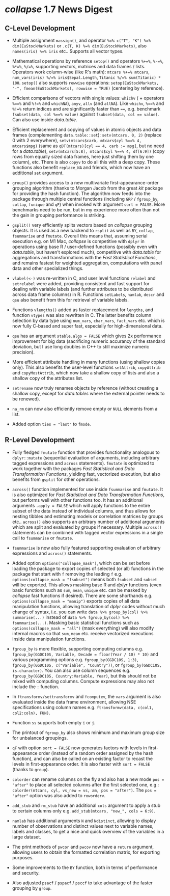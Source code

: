 # *collapse* 1.7 News Digest

## C-Level Development

* Multiple assignment `massign()`, and operator `%=%`: `c("T", "K") %=% dim(EuStockMarkets)` or `.c(T, K) %=% dim(EuStockMarkets)`, also `names(iris) %=% iris` etc.. Supports all vector types. 

* Mathematical operations by reference `setop()` and operators `%+=%`, `%-=%`, `%*=%`, `%/=%`, supporting vectors, matrices and data frames / lists. Operators work column-wise (like R's math): `mtcars %+=% mtcars`, `num_vars(iris) %/=% iris$Sepal.Length`, `Titanic %/=% sum(Titanic) * 100`. `setop()` also supports `rowwise` operations: `setop(EuStockMarkets, "-", fmean(EuStockMarkets), rowwise = TRUE)` (centering by reference). 

* Efficient comparisons of vectors with single values: `whichv` ( + operators `%==%` and `%!=%` and `whichNA`), `anyv`, `allv` (and `allNA`). Like `whichv`, `%==%` and `%!=%` return indices and are significantly faster than `==`, e.g. benchmark `fsubset(data, col %==% value)` against `fsubset(data, col == value)`. Can also use inside *data.table*. 

* Efficient replacement and copying of values in atomic objects and data frames (complementing `data.table::set`): `setv(mtcars, 0, 2)` (replace 0 with 2 everywhere), `setv(mtcars$carb, mtcars$cyl %==% 4, mtcars$mpg)` (same as `qDT(mtcars)[cyl == 4, carb := mpg]`, but no need for a *data.table*), `setv(mtcars[5:8], mtcars$cyl %==% 4, df[6:9])` (copy rows from equally sized data frames, here just shifting them by one column), etc. There is also `copyv` to do all this with a deep copy. These functions also benefit `replace_NA` and friends, which now have an additional `set` argument. 

* `group()` provides access to a new multivariate first-appearance-order grouping algorithm (thanks to Morgan Jacob from the great *kit* package for providing the hash function). The algorithm now feeds into the package through multiple central functions (including `GRP` / `fgroup_by`, `collap`, `funique` and `qF`) when invoked with argument `sort = FALSE`. More benchmarks need to be run, but in my experience more often than not the gain in grouping performance is striking. 

* `gsplit()` very efficiently splits vectors based on *collapse* grouping objects. It is used as a new backend to `rsplit` as well as `BY`, `collap`, `fsummarise` and `fmutate`. Overall this means that, assuming serial execution e.g. on M1 Mac, *collapse* is competitive with `dplyr` in operations using base R / user-defined functions (possibly even with *data.table*, but haven't explored much), competitive with *data.table* for aggregations and transformations with the *Fast Statistical Functions*, and remains fastest for weighted aggregation, computations with panel data and other specialized things. 

* `vlabel(<-)` was re-written in C, and user level functions `relabel` and `setrelabel` were added, providing consistent and fast support for dealing with variable labels (and further attributes to be distributed across data frame columns) in R. Functions `setLabels`, `namlab`, `descr` and `qsu` also benefit from this for retrieval of variable labels. 

* Functions `vlengths()` added as faster replacement for `lengths`, and function `vtypes` was also rewritten in C. The latter benefits column selection by data type using `num_vars`, `char_vars`, `fact_vars` etc. which is now fully C-based and super fast, especially for high-dimensional data. 

* `qsu` has an argument `stable.algo = FALSE` which gives 2x performance improvement for big data (sacrificing numeric accurancy of the standard deviation, but I use long doubles in C++ to still maximize numeric precision). 

* More efficient attribute handling in many functions (using shallow copies only). This also benefits the user-level functions `setAttrib`, `copyAttrib` and `copyMostAttrib`, which now take a shallow copy of lists and also a shallow copy of the attributes list. 

* `setrename` now truly renames objects by reference (without creating a shallow copy, except for *data.tables* where the external pointer needs to be renewed).

* `na_rm` can now also efficiently remove empty or `NULL` elements from a list.

* Added option `ties = "last"` to `fmode`. 

## R-Level Development

* Fully fledged `fmutate` function that provides functionality analogous to `dplyr::mutate` (sequential evaluation of arguments, including arbitrary tagged expressions and `across` statements). `fmutate` is optimized to work together with the packages *Fast Statistical and Data Transformation Functions*, yielding fast, vectorized execution, but also benefits from `gsplit` for other operations. 

* `across()` function implemented for use inside `fsummarise` and `fmutate`. It is also optimized for *Fast Statistical and Data Transformation Functions*, but performs well with other functions too. It has an additional arguments `.apply = FALSE` which will apply functions to the entire subset of the data instead of individual columns, and thus allows for nesting tibbles and estimating models or correlation matrices by groups etc.. `across()` also supports an arbitrary number of additional arguments which are split and evaluated by groups if necessary. Multiple `across()` statements can be combined with tagged vector expressions in a single call to `fsummarise` or `fmutate`. 

* `fsummarise` is now also fully featured supporting evaluation of arbitrary expressions and `across()` statements. 

* Added option `options("collapse_mask")`, which can be set before loading the package to export copies of selected (or all) functions in the package that start with `f` removing the leading `f` e.g. `options(collapse_mask = "fsubset")` means both `fsubset` and `subset` will be exported. This allows masking base R and *dplyr* functions (even basic functions such as `sum`, `mean`, `unique` etc. can be masked by *collapse* fast functions if desired). There are some shorthands e.g. `options(collapse_mask = "manip")` exports copies of all data manipulation functions, allowing translation of *dplyr* codes without much change of syntax, i.e. you can write `data %>% group_by(col) %>% summarise(...)` instead of `data %>% fgroup_by(col) %>% fsummarise(...)`. Masking basic statistical functions such as `options(collapse_mask = "all")` (mask everything) will also modify internal macros so that `sum`, `mean` etc. receive vectorized executions inside data manipulation functions. 
    
* `fgroup_by` is more flexible, supporting computing columns e.g. `fgroup_by(GGDC10S, Variable, Decade = floor(Year / 10) * 10)` and various programming options e.g. `fgroup_by(GGDC10S, 1:3)`, `fgroup_by(GGDC10S, c("Variable", "Country"))`, or `fgroup_by(GGDC10S, is.character)`. You can also use column sequences e.g. `fgroup_by(GGDC10S, Country:Variable, Year)`, but this should not be mixed with computing columns. Compute expressions may also not include the `:` function. 

* In `ftransformv/settransformv` and `fcomputev`, the `vars` argument is also evaluated inside the data frame environment, allowing NSE specifications using column names e.g. `ftransformv(data, c(col1, col2:coln), FUN)`.

* Function `ss` supports both empty `i` or `j`. 

* The printout of `fgroup_by` also shows minimum and maximum group size for unbalanced groupings. 

* `qF` with option `sort = FALSE` now generates factors with levels in first-appearance order (instead of a random order assigned by the hash function), and can also be called on an existing factor to recast the levels in first-appearance order. It is also faster with `sort = FALSE` (thanks to `group`). 

* `colorder` can rename columns on the fly and also has a new mode `pos = "after"` to place all selected  columns after the first selected one, e.g.: `colorder(mtcars, cyl, vs_new = vs, am, pos = "after")`. The `pos = "after"` option was also added to `roworderv`. 

+ `add_stub` and `rm_stub` have an additional `cols` argument to apply a stub to certain columns only e.g. `add_stub(mtcars, "new_", cols = 6:9)`.

* `namlab` has additional arguments `N` and `Ndistinct`, allowing to display number of observations and distinct values next to variable names, labels and classes, to get a nice and quick overview of the variables in a large dataset. 

* The print methods of `pwcor` and `pwcov` now have a `return` argument, allowing users to obtain the formatted correlation matrix, for exporting purposes. 

* Some improvements to the `BY` function, both in terms of performance and security. 

* Also adjusted `psacf` / `pspacf` / `psccf` to take advantage of the faster grouping by `group`. 



